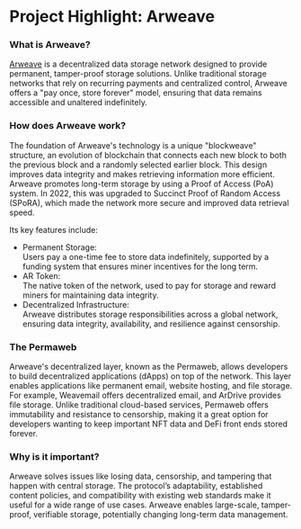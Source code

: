 # Project Highlight: Arweave

### What is Arweave?

[Arweave](https://arweave.org/) is a decentralized data storage network designed to provide permanent, tamper-proof storage solutions. Unlike traditional storage networks that rely on recurring payments and centralized control, Arweave offers a "pay once, store forever" model, ensuring that data remains accessible and unaltered indefinitely.

### How does Arweave work?

The foundation of Arweave's technology is a unique "blockweave" structure, an evolution of blockchain that connects each new block to both the previous block and a randomly selected earlier block. This design improves data integrity and makes retrieving information more efficient. Arweave promotes long-term storage by using a Proof of Access (PoA) system. In 2022, this was upgraded to Succinct Proof of Random Access (SPoRA), which made the network more secure and improved data retrieval speed.

Its key features include:

* Permanent Storage: \
  Users pay a one-time fee to store data indefinitely, supported by a funding system that ensures miner incentives for the long term.
* AR Token: \
  The native token of the network, used to pay for storage and reward miners for maintaining data integrity.
* Decentralized Infrastructure: \
  Arweave distributes storage responsibilities across a global network, ensuring data integrity, availability, and resilience against censorship.

### The Permaweb

Arweave's decentralized layer, known as the Permaweb, allows developers to build decentralized applications (dApps) on top of the network. This layer enables applications like permanent email, website hosting, and file storage. For example, Weavemail offers decentralized email, and ArDrive provides file storage. Unlike traditional cloud-based services, Permaweb offers immutability and resistance to censorship, making it a great option for developers wanting to keep important NFT data and DeFi front ends stored forever.

### Why is it important?

Arweave solves issues like losing data, censorship, and tampering that happen with central storage. The protocol’s adaptability, established content policies, and compatibility with existing web standards make it useful for a wide range of use cases. Arweave enables large-scale, tamper-proof, verifiable storage, potentially changing long-term data management.
